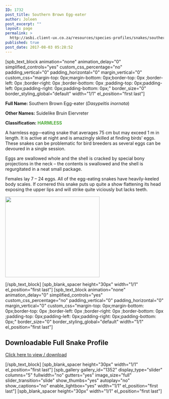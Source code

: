 ```yaml
---
ID: 1732
post_title: Southern Brown Egg-eater
author: Joleen
post_excerpt: ""
layout: page
permalink: >
  http://asbi.client-ux.co.za/resources/species-profiles/snakes/southern-africa/southern-brown-egg-eater/
published: true
post_date: 2017-08-03 05:28:52
---
```

[spb_text_block animation="none" animation_delay="0" simplified_controls="yes" custom_css_percentage="no" padding_vertical="0" padding_horizontal="0" margin_vertical="0" custom_css="margin-top: 0px;margin-bottom: 0px;border-top: 0px ;border-left: 0px ;border-right: 0px ;border-bottom: 0px ;padding-top: 0px;padding-left: 0px;padding-right: 0px;padding-bottom: 0px;" border_size="0" border_styling_global="default" width="1/1" el_position="first last"]

<strong>Full Name: </strong>Southern Brown Egg-eater (<em>Dasypeltis inornata</em>)

<strong>Other Names:</strong> Suidelike Bruin Eiervreter

<strong>Classification:</strong> <strong><span style="color: #4ca937;">HARMLESS</span></strong>

A harmless egg—eating snake that averages 75 cm but may exceed 1 m in length. It is active at night and is amazingly skilled at finding birds’ eggs. These snakes can be problematic for bird breeders as several eggs can be devoured in a single session.

Eggs are swallowed whole and the shell is cracked by special bony projections in the neck – the contents is swallowed and the shell is regurgitated in a neat small package.

Females lay 7 – 24 eggs. All of the egg-eating snakes have heavily-keeled body scales. If cornered this snake puts up quite a show flattening its head exposing the upper lips and will strike quite viciously but lacks teeth.

<a href="http://asbi.client-ux.co.za/wp-content/uploads/2016/06/Southern_Brown_Egg-eater_DIST_web.jpg"><img class="alignnone wp-image-814 size-medium" src="http://asbi.client-ux.co.za/wp-content/uploads/2016/06/Southern_Brown_Egg-eater_DIST_web-300x257.jpg" width="300" height="257" /></a>

[/spb_text_block] [spb_blank_spacer height="30px" width="1/1" el_position="first last"] [spb_text_block animation="none" animation_delay="0" simplified_controls="yes" custom_css_percentage="no" padding_vertical="0" padding_horizontal="0" margin_vertical="0" custom_css="margin-top: 0px;margin-bottom: 0px;border-top: 0px ;border-left: 0px ;border-right: 0px ;border-bottom: 0px ;padding-top: 0px;padding-left: 0px;padding-right: 0px;padding-bottom: 0px;" border_size="0" border_styling_global="default" width="1/1" el_position="first last"]
<h2>Downloadable Full Snake Profile</h2>
<a href="http://asbi.client-ux.co.za/wp-content/uploads/2016/06/20170526_ASI_SP_Southern_Brown_Egg-eater_A4_DESKTOP.pdf" target="_blank">Click here to view / download</a>

[/spb_text_block] [spb_blank_spacer height="30px" width="1/1" el_position="first last"] [spb_gallery gallery_id="1352" display_type="slider" columns="5" fullwidth="no" gutters="yes" image_size="full" slider_transition="slide" show_thumbs="yes" autoplay="no" show_captions="no" enable_lightbox="yes" width="1/1" el_position="first last"] [spb_blank_spacer height="30px" width="1/1" el_position="first last"]